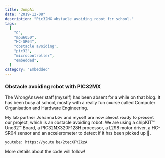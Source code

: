 ```yaml
---
title: JompAi
date: "2019-12-08"
description: "Pic32MX obstacle avoiding robot for school."
tags:
  [
    "C",
    "mpu6050",
    "HC-SR04",
    "obstacle avoiding",
    "pic32",
    "microcontroller",
    "embedded",
  ]
category: "Embedded"
---
```


### Obstacle avoiding robot with PIC32MX

The WrongAnswer staff (myself) has been absent for a while on that blog. It has been busy at school, mostly with a really fun course called Computer Organisation and Hardware Engineering.

My lab partner Johanna Löv and myself are now almost ready to present our project, which is an obstacle avoiding robot.
We are using a chipKIT™ Uno32™ Board, a PIC32MX320F128H processor, a L298 motor driver, a HC-SR04 sensor and an accelerometer to detect if it has been picked up :car:.

`youtube: https://youtu.be/2tecXFYZkzA`

More details about the code will follow!
